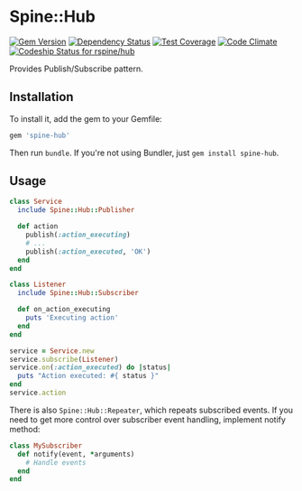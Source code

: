# Spine::Hub

[![Gem Version](https://badge.fury.io/rb/spine-hub.svg)](http://badge.fury.io/rb/spine-hub)
[![Dependency Status](https://gemnasium.com/rspine/hub.svg)](https://gemnasium.com/rspine/hub)
[![Test Coverage](https://codeclimate.com/github/rspine/hub/badges/coverage.svg)](https://codeclimate.com/github/rspine/hub/coverage)
[![Code Climate](https://codeclimate.com/github/rspine/hub/badges/gpa.svg)](https://codeclimate.com/github/rspine/hub)
[![Codeship Status for rspine/hub](https://codeship.com/projects/951d2de0-e105-0132-721b-5eabae96dc8d/status?branch=master)](https://codeship.com/projects/81031)

Provides Publish/Subscribe pattern.

## Installation

To install it, add the gem to your Gemfile:

```ruby
gem 'spine-hub'
```

Then run `bundle`. If you're not using Bundler, just `gem install spine-hub`.

## Usage

```ruby
class Service
  include Spine::Hub::Publisher

  def action
    publish(:action_executing)
    # ...
    publish(:action_executed, 'OK')
  end
end

class Listener
  include Spine::Hub::Subscriber

  def on_action_executing
    puts 'Executing action'
  end
end

service = Service.new
service.subscribe(Listener)
service.on(:action_executed) do |status|
  puts "Action executed: #{ status }"
end
service.action
```

There is also `Spine::Hub::Repeater`, which repeats subscribed events. If you
need to get more control over subscriber event handling, implement notify
method:

```ruby
class MySubscriber
  def notify(event, *arguments)
    # Handle events
  end
end
```
